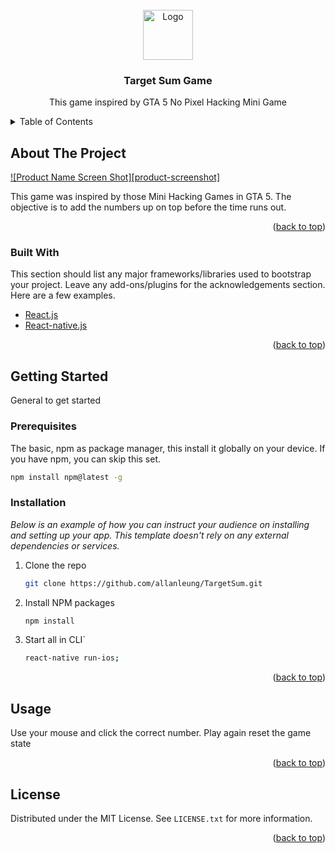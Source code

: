 
<!-- PROJECT LOGO -->
<br />
<div align="center">
  <a href="https://github.com/othneildrew/Best-README-Template">
    <img src="images/logo.png" alt="Logo" width="80" height="80">
  </a>

<h3 align="center">Target Sum Game</h3>

  <p align="center">
    This game inspired by GTA 5 No Pixel Hacking Mini Game
    <br />
  </p>
</div>

<!-- TABLE OF CONTENTS -->
<details>
  <summary>Table of Contents</summary>
  <ol>
    <li>
      <a href="#about-the-project">About The Project</a>
      <ul>
        <li><a href="#built-with">Built With</a></li>
      </ul>
    </li>
    <li>
      <a href="#getting-started">Getting Started</a>
      <ul>
        <li><a href="#prerequisites">Prerequisites</a></li>
        <li><a href="#installation">Installation</a></li>
      </ul>
    </li>
    <li><a href="#usage">Usage</a></li>
    <li><a href="#license">License</a></li>

  </ol>
</details>



<!-- ABOUT THE PROJECT -->
## About The Project

[![Product Name Screen Shot][product-screenshot]](https://example.com)

This game was inspired by those Mini Hacking Games in GTA 5. The objective is to add the numbers up on top before the time runs out.

<p align="right">(<a href="#top">back to top</a>)</p>


### Built With

This section should list any major frameworks/libraries used to bootstrap your project. Leave any add-ons/plugins for the acknowledgements section. Here are a few examples.


* [React.js](https://reactjs.org/)
* [React-native.js](https://reactnative.dev/)

<p align="right">(<a href="#top">back to top</a>)</p>



<!-- GETTING STARTED -->
## Getting Started

General to get started

### Prerequisites

The basic, npm as package manager, this install it globally on your device. If you have npm, you can skip this set.

  ```sh
  npm install npm@latest -g
  ```

### Installation

_Below is an example of how you can instruct your audience on installing and setting up your app. This template doesn't rely on any external dependencies or services._

1. Clone the repo
   ```sh
   git clone https://github.com/allanleung/TargetSum.git
   ```
2. Install NPM packages
   ```sh
   npm install
   ```
3. Start all in CLI`
   ```sh
   react-native run-ios;
   ```

<p align="right">(<a href="#top">back to top</a>)</p>



<!-- USAGE EXAMPLES -->
## Usage

Use your mouse and click the correct number. Play again reset the game state


<p align="right">(<a href="#top">back to top</a>)</p>


<!-- LICENSE -->
## License

Distributed under the MIT License. See `LICENSE.txt` for more information.

<p align="right">(<a href="#top">back to top</a>)</p>
